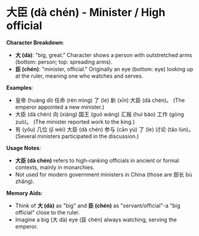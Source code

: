 # **大臣 (dà chén) - Minister / High official**

**Character Breakdown**:  
- **大 (dà)**: "big, great." Character shows a person with outstretched arms (bottom: person; top: spreading arms).  
- **臣 (chén)**: "minister, official." Originally an eye (bottom: eye) looking up at the ruler, meaning one who watches and serves.

**Examples**:  
- 皇帝 (huáng dì) 任命 (rèn mìng) 了 (le) 新 (xīn) 大臣 (dà chén)。 (The emperor appointed a new minister.)  
- 大臣 (dà chén) 向 (xiàng) 国王 (guó wáng) 汇报 (huì bào) 工作 (gōng zuò)。 (The minister reported work to the king.)  
- 有 (yǒu) 几位 (jǐ wèi) 大臣 (dà chén) 参与 (cān yù) 了 (le) 讨论 (tǎo lùn)。 (Several ministers participated in the discussion.)

**Usage Notes**:  
- **大臣 (dà chén)** refers to high-ranking officials in ancient or formal contexts, mainly in monarchies.  
- Not used for modern government ministers in China (those are 部长 bù zhǎng).

**Memory Aids**:  
- Think of **大 (dà)** as "big" and **臣 (chén)** as "servant/official"-a "big official" close to the ruler.  
- Imagine a big (大 dà) eye (臣 chén) always watching, serving the emperor.